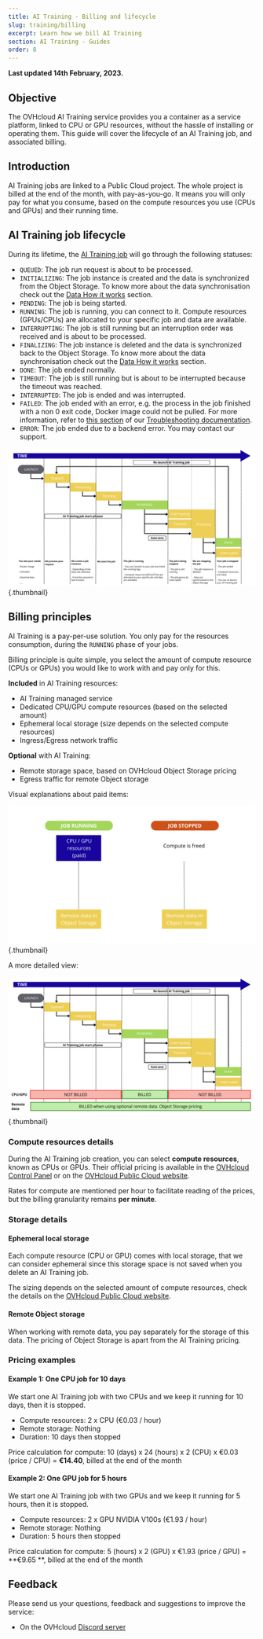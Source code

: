 ```yaml
---
title: AI Training - Billing and lifecycle
slug: training/billing
excerpt: Learn how we bill AI Training
section: AI Training - Guides
order: 8
---
```


**Last updated 14th February, 2023.**

## Objective

The OVHcloud AI Training service provides you a container as a service platform, linked to CPU or GPU resources, without the hassle of installing or operating them. This guide will cover the lifecycle of an AI Training job, and associated billing.

## Introduction

AI Training jobs are linked to a Public Cloud project. The whole project is billed at the end of the month, with pay-as-you-go. It means you will only pay for what you consume, based on the compute resources you use (CPUs and GPUs) and their running time.

## AI Training job lifecycle

During its lifetime, the [AI Training job](https://docs.ovh.com/ie/en/publiccloud/ai/training/jobs/) will go through the following statuses:

- `QUEUED`: The job run request is about to be processed.
- `INITIALIZING`: The job instance is created and the data is synchronized from the Object Storage. To know more about the data synchronisation check out the [Data How it works](https://docs.ovh.com/ie/en/publiccloud/ai/data/#how-it-works) section.
- `PENDING`: The job is being started.
- `RUNNING`: The job is running, you can connect to it. Compute resources (GPUs/CPUs) are allocated to your specific job and data are available.
- `INTERRUPTING`: The job is still running but an interruption order was received and is about to be processed.
- `FINALIZING`: The job instance is deleted and the data is synchronized back to the Object Storage. To know more about the data synchronisation check out the [Data How it works](https://docs.ovh.com/ie/en/publiccloud/ai/data/#how-it-works) section.
- `DONE`: The job ended normally.
- `TIMEOUT`: The job is still running but is about to be interrupted because the timeout was reached.
- `INTERRUPTED`: The job is ended and was interrupted.
- `FAILED`: The job ended with an error, e.g. the process in the job finished with a non 0 exit code, Docker image could not be pulled. For more information, refer to [this section](https://docs.ovh.com/ie/en/publiccloud/ai/training/debug-jobs/#why-has-my-job-failed) of our [Troubleshooting documentation](https://docs.ovh.com/ie/en/publiccloud/ai/training/debug-jobs/).
- `ERROR`: The job ended due to a backend error. You may contact our support.

![image](images/ai.training.lifecycle.png){.thumbnail}

## Billing principles

AI Training is a pay-per-use solution. You only pay for the resources consumption, during the `RUNNING` phase of your jobs.

Billing principle is quite simple, you select the amount of compute resource (CPUs or GPUs) you would like to work with and pay only for this.

**Included** in AI Training resources:

- AI Training managed service
- Dedicated CPU/GPU compute resources (based on the selected amount)
- Ephemeral local storage (size depends on the selected compute resources)
- Ingress/Egress network traffic

**Optional** with AI Training:

- Remote storage space, based on OVHcloud Object Storage pricing
- Egress traffic for remote Object storage

Visual explanations about paid items:

![image](images/ai.training.items.png){.thumbnail}

A more detailed view:

![image](images/ai.training.billing.png){.thumbnail}

### Compute resources details

During the AI Training job creation, you can select **compute resources**, known as CPUs or GPUs.
Their official pricing is available in the [OVHcloud Control Panel](https://www.ovh.com/auth/?action=gotomanager&from=https://www.ovh.ie/&ovhSubsidiary=ie) or on the [OVHcloud Public Cloud website](https://www.ovhcloud.com/en-ie/public-cloud/prices/).

Rates for compute are mentioned per hour to facilitate reading of the prices, but the billing granularity remains **per minute**.

### Storage details

#### Ephemeral local storage

Each compute resource (CPU or GPU) comes with local storage, that we can consider ephemeral since this storage space is not saved when you delete an AI Training job.

The sizing depends on the selected amount of compute resources, check the details on the [OVHcloud Public Cloud website](https://www.ovhcloud.com/en-ie/public-cloud/prices/).

#### Remote Object storage

When working with remote data, you pay separately for the storage of this data.
The pricing of Object Storage is apart from the AI Training pricing.

### Pricing examples

#### Example 1: One CPU job for 10 days

We start one AI Training job with two CPUs and we keep it running for 10 days, then it is stopped.

- Compute resources: 2 x CPU (€0.03 / hour)
- Remote storage: Nothing
- Duration: 10 days then stopped

Price calculation for compute: 10 (days) x 24 (hours) x 2 (CPU) x €0.03 (price / CPU) = **€14.40**, billed at the end of the month

#### Example 2: One GPU job for 5 hours

We start one AI Training job with two GPUs and we keep it running for 5 hours, then it is stopped.

- Compute resources: 2 x GPU NVIDIA V100s (€1.93 / hour)
- Remote storage: Nothing
- Duration: 5 hours then stopped

Price calculation for compute: 5 (hours) x 2 (GPU) x €1.93 (price / GPU) = **€9.65 **, billed at the end of the month

## Feedback

Please send us your questions, feedback and suggestions to improve the service:

- On the OVHcloud [Discord server](https://discord.com/invite/vXVurFfwe9)
